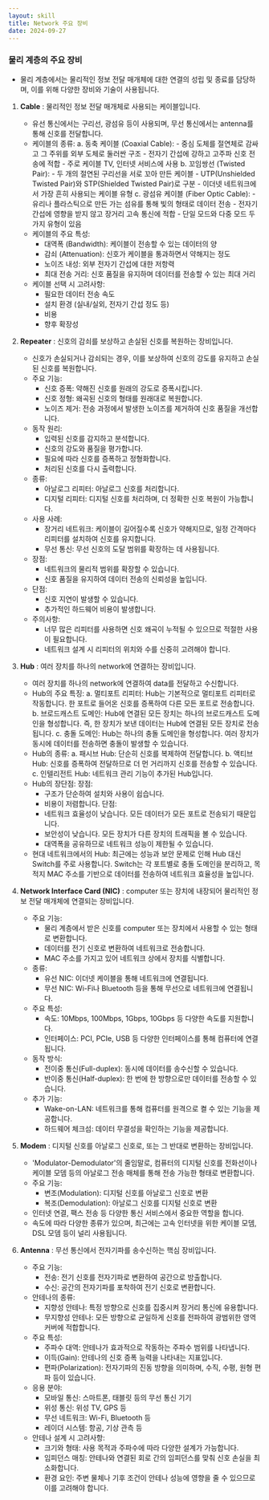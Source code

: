 ```yaml
---
layout: skill
title: Network 주요 장비
date: 2024-09-27
---
```





### 물리 계층의 주요 장비

- 물리 계층에서는 물리적인 정보 전달 매개체에 대한 연결의 성립 및 종료를 담당하며, 이를 위해 다양한 장비와 기술이 사용됩니다.

1. **Cable** : 물리적인 정보 전달 매개체로 사용되는 케이블입니다.
    - 유선 통신에서는 구리선, 광섬유 등이 사용되며, 무선 통신에서는 antenna를 통해 신호를 전달합니다.
    - 케이블의 종류:
        a. 동축 케이블 (Coaxial Cable):
            - 중심 도체를 절연체로 감싸고 그 주위를 외부 도체로 둘러싼 구조
            - 전자기 간섭에 강하고 고주파 신호 전송에 적합
            - 주로 케이블 TV, 인터넷 서비스에 사용
        b. 꼬임쌍선 (Twisted Pair):
            - 두 개의 절연된 구리선을 서로 꼬아 만든 케이블
            - UTP(Unshielded Twisted Pair)와 STP(Shielded Twisted Pair)로 구분
            - 이더넷 네트워크에서 가장 흔히 사용되는 케이블 유형
        c. 광섬유 케이블 (Fiber Optic Cable):
            - 유리나 플라스틱으로 만든 가는 섬유를 통해 빛의 형태로 데이터 전송
            - 전자기 간섭에 영향을 받지 않고 장거리 고속 통신에 적합
            - 단일 모드와 다중 모드 두 가지 유형이 있음
    - 케이블의 주요 특성:
        - 대역폭 (Bandwidth): 케이블이 전송할 수 있는 데이터의 양
        - 감쇠 (Attenuation): 신호가 케이블을 통과하면서 약해지는 정도
        - 노이즈 내성: 외부 전자기 간섭에 대한 저항력
        - 최대 전송 거리: 신호 품질을 유지하며 데이터를 전송할 수 있는 최대 거리
    - 케이블 선택 시 고려사항:
        - 필요한 데이터 전송 속도
        - 설치 환경 (실내/실외, 전자기 간섭 정도 등)
        - 비용
        - 향후 확장성

2. **Repeater** : 신호의 감쇠를 보상하고 손실된 신호를 복원하는 장비입니다.
    - 신호가 손실되거나 감쇠되는 경우, 이를 보상하여 신호의 강도를 유지하고 손실된 신호를 복원합니다.
    - 주요 기능:
        - 신호 증폭: 약해진 신호를 원래의 강도로 증폭시킵니다.
        - 신호 정형: 왜곡된 신호의 형태를 원래대로 복원합니다.
        - 노이즈 제거: 전송 과정에서 발생한 노이즈를 제거하여 신호 품질을 개선합니다.
    - 동작 원리:
        - 입력된 신호를 감지하고 분석합니다.
        - 신호의 강도와 품질을 평가합니다.
        - 필요에 따라 신호를 증폭하고 정형화합니다.
        - 처리된 신호를 다시 출력합니다.
    - 종류:
        - 아날로그 리피터: 아날로그 신호를 처리합니다.
        - 디지털 리피터: 디지털 신호를 처리하며, 더 정확한 신호 복원이 가능합니다.
    - 사용 사례:
        - 장거리 네트워크: 케이블이 길어질수록 신호가 약해지므로, 일정 간격마다 리피터를 설치하여 신호를 유지합니다.
        - 무선 통신: 무선 신호의 도달 범위를 확장하는 데 사용됩니다.
    - 장점:
        - 네트워크의 물리적 범위를 확장할 수 있습니다.
        - 신호 품질을 유지하여 데이터 전송의 신뢰성을 높입니다.
    - 단점:
        - 신호 지연이 발생할 수 있습니다.
        - 추가적인 하드웨어 비용이 발생합니다.
    - 주의사항:
        - 너무 많은 리피터를 사용하면 신호 왜곡이 누적될 수 있으므로 적절한 사용이 필요합니다.
        - 네트워크 설계 시 리피터의 위치와 수를 신중히 고려해야 합니다.

3. **Hub** : 여러 장치를 하나의 network에 연결하는 장비입니다.
    - 여러 장치를 하나의 network에 연결하여 data를 전달하고 수신합니다.
    - Hub의 주요 특징:
        a. 멀티포트 리피터: Hub는 기본적으로 멀티포트 리피터로 작동합니다. 한 포트로 들어온 신호를 증폭하여 다른 모든 포트로 전송합니다.
        b. 브로드캐스트 도메인: Hub에 연결된 모든 장치는 하나의 브로드캐스트 도메인을 형성합니다. 즉, 한 장치가 보낸 데이터는 Hub에 연결된 모든 장치로 전송됩니다.
        c. 충돌 도메인: Hub는 하나의 충돌 도메인을 형성합니다. 여러 장치가 동시에 데이터를 전송하면 충돌이 발생할 수 있습니다.
    - Hub의 종류:
        a. 패시브 Hub: 단순히 신호를 복제하여 전달합니다.
        b. 액티브 Hub: 신호를 증폭하여 전달하므로 더 먼 거리까지 신호를 전송할 수 있습니다.
        c. 인텔리전트 Hub: 네트워크 관리 기능이 추가된 Hub입니다.
    - Hub의 장단점:
        장점: 
        - 구조가 단순하여 설치와 사용이 쉽습니다.
        - 비용이 저렴합니다.
        단점:
        - 네트워크 효율성이 낮습니다. 모든 데이터가 모든 포트로 전송되기 때문입니다.
        - 보안성이 낮습니다. 모든 장치가 다른 장치의 트래픽을 볼 수 있습니다.
        - 대역폭을 공유하므로 네트워크 성능이 제한될 수 있습니다.
    - 현대 네트워크에서의 Hub:
        최근에는 성능과 보안 문제로 인해 Hub 대신 Switch를 주로 사용합니다. Switch는 각 포트별로 충돌 도메인을 분리하고, 목적지 MAC 주소를 기반으로 데이터를 전송하여 네트워크 효율성을 높입니다.

4. **Network Interface Card (NIC)** : computer 또는 장치에 내장되어 물리적인 정보 전달 매개체에 연결되는 장비입니다.
    - 주요 기능:
        - 물리 계층에서 받은 신호를 computer 또는 장치에서 사용할 수 있는 형태로 변환합니다.
        - 데이터를 전기 신호로 변환하여 네트워크로 전송합니다.
        - MAC 주소를 가지고 있어 네트워크 상에서 장치를 식별합니다.
    - 종류:
        - 유선 NIC: 이더넷 케이블을 통해 네트워크에 연결됩니다.
        - 무선 NIC: Wi-Fi나 Bluetooth 등을 통해 무선으로 네트워크에 연결됩니다.
    - 주요 특성:
        - 속도: 10Mbps, 100Mbps, 1Gbps, 10Gbps 등 다양한 속도를 지원합니다.
        - 인터페이스: PCI, PCIe, USB 등 다양한 인터페이스를 통해 컴퓨터에 연결됩니다.
    - 동작 방식:
        - 전이중 통신(Full-duplex): 동시에 데이터를 송수신할 수 있습니다.
        - 반이중 통신(Half-duplex): 한 번에 한 방향으로만 데이터를 전송할 수 있습니다.
    - 추가 기능:
        - Wake-on-LAN: 네트워크를 통해 컴퓨터를 원격으로 켤 수 있는 기능을 제공합니다.
        - 하드웨어 체크섬: 데이터 무결성을 확인하는 기능을 제공합니다.

5. **Modem** : 디지털 신호를 아날로그 신호로, 또는 그 반대로 변환하는 장비입니다.
    - 'Modulator-Demodulator'의 줄임말로, 컴퓨터의 디지털 신호를 전화선이나 케이블 모뎀 등의 아날로그 전송 매체를 통해 전송 가능한 형태로 변환합니다.
    - 주요 기능:
        - 변조(Modulation): 디지털 신호를 아날로그 신호로 변환
        - 복조(Demodulation): 아날로그 신호를 디지털 신호로 변환
    - 인터넷 연결, 팩스 전송 등 다양한 통신 서비스에서 중요한 역할을 합니다.
    - 속도에 따라 다양한 종류가 있으며, 최근에는 고속 인터넷을 위한 케이블 모뎀, DSL 모뎀 등이 널리 사용됩니다.

6. **Antenna** : 무선 통신에서 전자기파를 송수신하는 핵심 장비입니다.
    - 주요 기능:
        - 전송: 전기 신호를 전자기파로 변환하여 공간으로 방출합니다.
        - 수신: 공간의 전자기파를 포착하여 전기 신호로 변환합니다.
    - 안테나의 종류:
        - 지향성 안테나: 특정 방향으로 신호를 집중시켜 장거리 통신에 유용합니다.
        - 무지향성 안테나: 모든 방향으로 균일하게 신호를 전파하여 광범위한 영역 커버에 적합합니다.
    - 주요 특성:
        - 주파수 대역: 안테나가 효과적으로 작동하는 주파수 범위를 나타냅니다.
        - 이득(Gain): 안테나의 신호 증폭 능력을 나타내는 지표입니다.
        - 편파(Polarization): 전자기파의 진동 방향을 의미하며, 수직, 수평, 원형 편파 등이 있습니다.
    - 응용 분야:
        - 모바일 통신: 스마트폰, 태블릿 등의 무선 통신 기기
        - 위성 통신: 위성 TV, GPS 등
        - 무선 네트워크: Wi-Fi, Bluetooth 등
        - 레이더 시스템: 항공, 기상 관측 등
    - 안테나 설계 시 고려사항:
        - 크기와 형태: 사용 목적과 주파수에 따라 다양한 설계가 가능합니다.
        - 임피던스 매칭: 안테나와 연결된 회로 간의 임피던스를 맞춰 신호 손실을 최소화합니다.
        - 환경 요인: 주변 물체나 기후 조건이 안테나 성능에 영향을 줄 수 있으므로 이를 고려해야 합니다.

